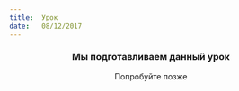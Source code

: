 ```yaml
---
title:  Урок
date:   08/12/2017
---
```


### <center>Мы подготавливаем данный урок</center>
<center>Попробуйте позже</center>